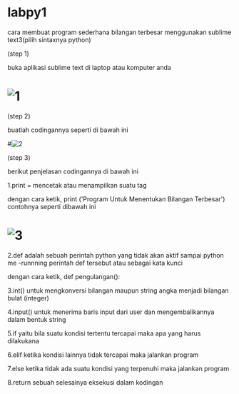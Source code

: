 # labpy1
cara membuat program sederhana bilangan terbesar menggunakan sublime text3(pilih sintaxnya python)

(step 1)

buka aplikasi sublime text di laptop atau komputer anda
# ![1](https://user-images.githubusercontent.com/46584196/52323938-b91ce500-2a11-11e9-937a-ed49ff2d0327.png)

(step 2)

buatlah codingannya seperti di bawah ini

#![2](https://user-images.githubusercontent.com/46584196/52325256-fc2d8700-2a16-11e9-9a6d-800e8f59613e.png)


(step 3)

berikut penjelasan codingannya di bawah ini


1.print = mencetak atau menampilkan suatu tag 

dengan cara ketik, print ('Program Untuk Menentukan Bilangan Terbesar') contohnya seperti dibawah ini


# ![3](https://user-images.githubusercontent.com/46584196/52327032-31d56e80-2a1d-11e9-81a0-aef30a7f1e26.png)
 
 
 2.def adalah sebuah perintah python yang tidak akan aktif sampai python me -runnning perintah def tersebut atau sebagai kata kunci
 
 dengan cara ketik, def pengulangan():
 
3.int() untuk mengkonversi bilangan maupun string angka menjadi bilangan bulat (integer)


4.input() untuk menerima baris input dari user dan mengembalikannya dalam bentuk string


5.if  yaitu bila suatu kondisi tertentu tercapai maka apa yang harus dilakukana

6.elif ketika kondisi lainnya tidak tercapai maka jalankan program

7.else ketika tidak ada suatu kondisi yang terpenuhi maka jalankan program
 
8.return sebuah selesainya eksekusi dalam kodingan
